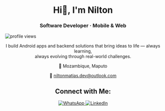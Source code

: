 <h1 align="center">Hi👋, I'm Nilton</h1>

<h3 align="center">Software Developer · Mobile & Web</h3>
<p>
  <img src="https://visitor-badge.laobi.icu/badge?page_id=niltonmatias" alt="profile views" />
</p>


<p align="center">
  I build Android apps and backend solutions that bring ideas to life — always learning,<br>
  always evolving through real-world challenges.
</p>

<p align="center">📍 Mozambique, Maputo</p>
<p align="center">📧 <a href="mailto:niltonmatias.dev@outlook.com">niltonmatias.dev@outlook.com</a></p>



<h2 align="center">Connect with Me:</h2>

<p align="center">
  <a href="https://wa.me/258877740104" target="_blank">
    <img src="https://img.shields.io/badge/-Whatsapp-25D366?style=for-the-badge&logo=whatsapp&logoColor=white" alt="WhatsApp" />
  </a>
  <a href="https://www.linkedin.com/in/nilton-matias-nhanteme-8580aa366" target="_blank">
    <img src="https://img.shields.io/badge/-LinkedIn-0A66C2?style=for-the-badge&logo=linkedin&logoColor=white" alt="LinkedIn" />
  </a>
</p>
